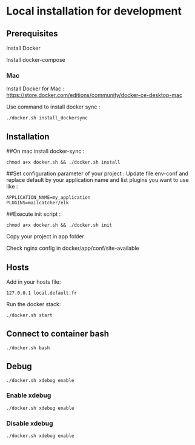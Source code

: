 # Local installation for development

## Prerequisites

Install Docker

Install docker-compose

### Mac

Install Docker for Mac : https://store.docker.com/editions/community/docker-ce-desktop-mac

Use command to install docker sync : 
 ```
 ./docker.sh install_dockersync
  ```
## Installation
##On mac install docker-sync : 
```
chmod a+x docker.sh && ./docker.sh install
```
##Set configuration parameter of your project :
 Update file env-conf and replace default by your application name and list plugins you want to use like :
 ```
APPLICATION_NAME=my_application
PLUGINS=mailcatcher/elk
 ```
##Execute init script : 
```
chmod a+x docker.sh && ./docker.sh init
```

Copy your project in app folder 

Check nginx config in docker/app/conf/site-available

## Hosts

Add in your hosts file:
```
127.0.0.1 local.default.fr
```

Run the docker stack:

```
./docker.sh start
```
## Connect to container bash 
```
./docker.sh bash
```
## Debug
```
./docker.sh xdebug enable
```

### Enable xdebug


```
./docker.sh xdebug enable
```

### Disable xdebug

```
./docker.sh xdebug enable
```
